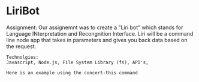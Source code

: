 # LiriBot

Assignment:
    Our assignemnt was to create a "Liri bot" which stands for Language INterpretation and Recongnition Interface. Liri will be a command line node app that takes in parameters and gives you back data based on the request.
    
    Technolgies:
    Javascript, Node.js, File System Library (fs), API's,
    
    Here is an example using the concert-this command

